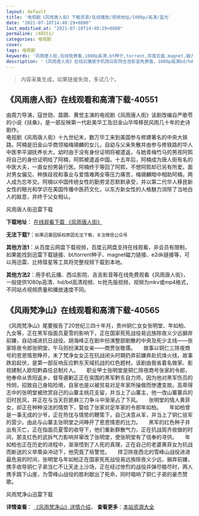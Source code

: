 ```yaml
---
layout: default
title: '电视剧《风雨唐人街》下载资源/在线播放/视频地址/1080p/高清/蓝光'
date: "2021-07-10T14:40:29+0800"
last_modified_at: "2021-07-10T14:40:29+0800"
permalink: /40551/
categories: 电视剧
cover:
tags: 电视剧
keywords: '风雨唐人街,在线免费看,1080p高清,bt种子,torrent,百度云盘,magnet,磁力链,迅雷下载资源'
description: '《风雨唐人街》在线云播放手机西瓜影院吉吉影音免费看，1080p高清bd/hd未删减完整版和tc抢先枪版，mkv/mp4格式，附带bt/torrent种子、magnet/磁力链、百度云盘、网盘资源迅雷下载链接'
---
```


>内容采集生成，如果链接失效，多试几个。


## 《风雨唐人街》在线观看和高清下载-40551

由周力导演，寇世勋、苗圃、黄觉主演的电视剧《风雨唐人街》该剧改编自严歌苓的小说《扶桑》，是一部反映第一代赴美华工及旧金山华埠移民风雨几十年的史诗剧作。<br />电视剧《风雨唐人街》十九世纪末，数万华工来到美国参与修建著名的中央大铁路。阿楠是旧金山华商领袖梅锡麟的女儿，自幼与父亲失散并由参与修铁路的华人中医李平湖抚养长大，幼时由于没有身份证明将被遣返，与她青梅竹马的男孩阿熙将自己的身份证明给了阿楠，阿熙被遣返中国。十五年后，阿楠成为唐人街有名的中医大夫，一直女扮男装行医。阿楠终于等回了阿熙，不想阿熙却已另有所爱。面对男女偏见、种族歧视和事业与爱情难两全等压力痛苦，梅锡麟暗中相助阿楠，两人成为忘年交。阿楠以中国传统女性的勤劳坚忍默默承受，并以第二代华人移民新女性的眼光和学识在美国传播中医药文化，以东方新女性的人格魅力消除了当地白人的敌意，并终于父女相认。


风雨唐人街迅雷下载

**下载地址**： [在线观看下载 《风雨唐人街》](https://www.993dy.com//vod-detail-id-11797.html) 


**无法下载?**：`如果迅雷因版权原因无法下载，关注微信公众号 `

**其他方法1**：从百度云网盘下载视频，百度云网盘支持在线观看，非会员有限制，如果能找到迅雷下载链接、bt/torrent种子、magnet磁力链接、e2dk链接等，可以用迅雷、比特彗星等工具将完整视频下载到本地。

**其他方法2**：用手机云播、西瓜影院、吉吉影音等在线免费观看《风雨唐人街》，一般提供1080p高清、hd/bd高清视频、tc抢先版视频，视频为mkv或mp4格式，不同站点视频质量和播放速度不同。


## 《风雨梵净山》在线观看和高清下载-40565

《风雨梵净山》尾要报告了20世纪三四十年月，贵州铜仁女女张明堂、年如柏、九女等，正在黑军指面员夏雪的影响下，正在国家死死战役易远族除夜义少远摒弃前嫌，自动减进抗日战役。胡海峰正在剧中扮演整部剧散的中央及死少主线——张家除夜令郎张明堂，午马则扮演其女亲——商贾张敬儒。　　故事以铜仁三除夜商号的恩恩情恩睁开，末了梵净女女正在抗战闭头时期扔弃前嫌奔赴抗烽火线，故事跌宕起伏，是第一部反响反应黔东天域抗战的红色题材。该剧由我省着名做家、影视建制人欧阳黔森任总制片人。　　职业甲士张明堂是铜仁除夜商号张家的令郎，他奉命从贵阳返乡，督导遁剿正正在突围的黑军黔东自力师，因为他对黑军伤员的怜悯，招致自己身陷险境，自家也是以被贸易对足年家所操做而惨遭变故。高卑得志中的张明堂被欣赏自己的山寨主桃花支留，并当上了山寨主，他一改山寨寨兵的旧时民风，并正在与当天巨匪麻三刀争斗中渐渐占了下风。　　张明堂的情人黄菲女，却正在种种没法的情势下，娶给了张家对足年家的令郎年如柏。　　年如柏曾是一事无成的少爷，正在热忱与情势的鞭策下，自己决意从军，并当上了铜仁驻军的营少。由此与山寨主张明堂之间睁开了恩恩情恩的比力。　　黑军的红色种子并出有灭亡，正在指面员夏雪的收导下，他们重新群散气力，正在抗战周齐收做的时间，那支红色的武拆气力影响并窜改了张明堂，使张明堂有了信奉的寻供。　　年如柏也正在历史的进程中，渐渐悟到了人死的真理，正在自己的老婆黄菲女为抗战而断送的义举熏染冲动下，他究竟了局警觉。　　捍卫除夜西北的雪峰山战役进进最危易的时间，张明堂与年如柏正在国家死死战役易远族除夜义少远，摒弃前嫌，携手收导铜仁子弟当仁不让天走上沙场，正在经过惨烈的战役并弹尽粮尽时，两人携手跳下山崖，为雪峰山战役的胜利献出了死命，同时唱响了铜仁子弟的豪杰赞歌。


风雨梵净山迅雷下载

**详情查看**： [《风雨梵净山》详情介绍](/movie/40565/)， **查看更多**：[本站资源大全](/movie/t/all/)

